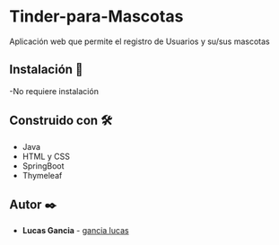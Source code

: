 # Tinder-para-Mascotas

Aplicación web que permite el registro de Usuarios y su/sus mascotas

## Instalación 🔧

-No requiere instalación

## Construido con 🛠️

* Java
* HTML y CSS
* SpringBoot
* Thymeleaf

## Autor ✒️

* **Lucas Gancia** - [gancia lucas](https://github.com/gancialucas)
